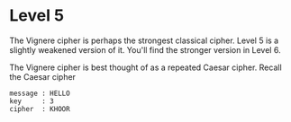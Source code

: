 # Level 5

The Vignere cipher is perhaps the strongest classical cipher. Level 5 is a slightly weakened version of it. You'll find the stronger version in Level 6. 

The Vignere cipher is best thought of as a repeated Caesar cipher. Recall the Caesar cipher

```
message : HELLO
key     : 3
cipher  : KHOOR
```

